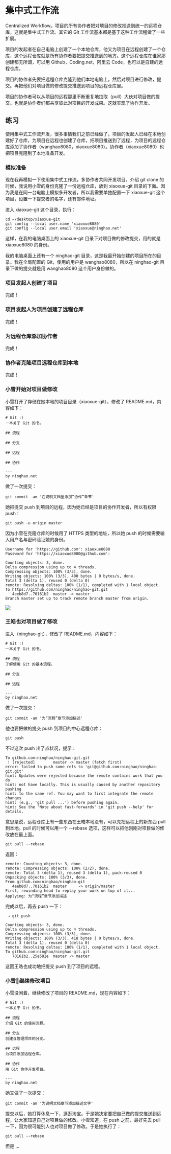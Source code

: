 # 集中式工作流

Centralized Workflow。项目的所有协作者把对项目的修改推送到统一的远程仓库，这就是集中式工作流。其它的 Git 工作流基本都是基于这种工作流程做了一些扩展。

项目的发起者在自己电脑上创建了一个本地仓库，他又为项目在远程创建了一个仓库，这个远程仓库就是所有协作者要把提交推送到的地方。这个远程仓库在谁家那创建都无所谓，可以用 Github，Coding.net，阿里云 Code，也可以是自建的远程仓库。

项目的协作者先要把远程仓库克隆到他们本地电脑上，然后对项目进行修改，提交。再把他们对项目做的修改提交推送到项目的远程仓库里。

项目的协作者可以从项目的远程那里不断重复地拉取（pull）大伙对项目做的提交。也就是协作者们都共享彼此对项目的开发成果。这就实现了协作开发。

## 练习

使用集中式工作流开发，很多事情我们之前已经做了。项目的发起人已经在本地创建好了仓库，为项目在远程也创建了仓库，把项目推送到了远程，为项目的远程仓库添加了协作者（wanghao8080，xiaoxue8080）。协作者（xiaoxue8080）也把项目克隆到了本地准备开发。

### 模拟准备

现在我再模拟一下使用集中式工作流，多协作者共同开发项目。介绍  git clone 的时候，我说用小雪的身份克隆了一份远程仓库，放到 xiaoxue-git 目录的下面。因为我是在同一台电脑上模拟多开发者，所以我需要单独配置一下 xiaoxue-git 这个项目，设置一下提交者的名字，还有邮件地址。

进入 xiaoxue-git 这个目录，执行：

```
cd ~/desktop/xiaoxue-git
git config --local user.name 'xiaoxue8080'
git config --local user.email 'xiaoxue@ninghao.net'
```

这样，在我的电脑桌面上的 xiaoxue-git 目录下对项目做的修改提交，用的就是 xiaoxue8080 的身份。

我的电脑桌面上还有一个 ninghao-git 目录，这是我最开始创建的项目所在的目录。我在全局配置的 Git，使用的用户是 wanghao8080，所以在 ninghao-git 目录下做的提交就是用 wanghao8080 这个用户身份做的。

### 项目发起人创建了项目

完成！

### 项目发起人为项目创建了远程仓库

完成！

### 为远程仓库添加协作者

完成！

### 协作者克隆项目远程仓库到本地

完成！

### 小雪开始对项目做修改

小雪打开了存储在她本地的项目目录（xiaoxue-git），修改了 README.md，内容如下：

```
# Git :)
一本关于 Git 的书。

## 流程

## 分支

## 远程

## 协作

---
by ninghao.net
```

做了一次提交：

```
git commit -am '在说明文档里添加“协作”章节'
```

她把提交 push 到项目的远程，因为她已经是项目的协作开发者，所以有权限 push：

```
git push -u origin master
```

因为小雪在克隆仓库的时候用了 HTTPS 类型的地址，所以她 push 的时候需要输入用户名与密码验证她的身份。

```
Username for 'https://github.com': xiaoxue8080
Password for 'https://xiaoxue8080@github.com': 

Counting objects: 3, done.
Delta compression using up to 4 threads.
Compressing objects: 100% (3/3), done.
Writing objects: 100% (3/3), 400 bytes | 0 bytes/s, done.
Total 3 (delta 1), reused 0 (delta 0)
remote: Resolving deltas: 100% (1/1), completed with 1 local object.
To https://github.com/ninghao/ninghao-git.git
   4eeb8d7..70161b2  master -> master
Branch master set up to track remote branch master from origin.
```

![](/assets/github-multi-users-commits.png)

### 王皓也对项目做了修改

进入（ninghao-git），修改了 README.md，内容如下：

```
# Git :)
一本关于 Git 的书。

## 流程
了解使用 Git 的基本流程。 

## 分支

## 远程

---
by ninghao.net
```

做了一次提交：

```
git commit -am '为“流程”章节添加描述'
```

他也要把做的提交 push 到项目的中心远程仓库：

```
git push
```

不过这次 push 出了点状况，提示：

```
To github.com:ninghao/ninghao-git.git
 ! [rejected]        master -> master (fetch first)
error: failed to push some refs to 'git@github.com:ninghao/ninghao-git.git'
hint: Updates were rejected because the remote contains work that you do
hint: not have locally. This is usually caused by another repository pushing
hint: to the same ref. You may want to first integrate the remote changes
hint: (e.g., 'git pull ...') before pushing again.
hint: See the 'Note about fast-forwards' in 'git push --help' for details.
```

意思是说，远程仓库上有一些东西在王皓本地没有，可以先把远程上的新东西 pull 到本地。pull 的时候可以用一个 --rebase 选项，这样可以把他刚刚对项目做的修改放在最上面。

```
git pull --rebase
```

返回：

```
remote: Counting objects: 3, done.
remote: Compressing objects: 100% (2/2), done.
remote: Total 3 (delta 1), reused 3 (delta 1), pack-reused 0
Unpacking objects: 100% (3/3), done.
From github.com:ninghao/ninghao-git
   4eeb8d7..70161b2  master     -> origin/master
First, rewinding head to replay your work on top of it...
Applying: 为“流程”章节添加描述
```

完成以后，再去 push 一下：

```
 → git push

Counting objects: 3, done.
Delta compression using up to 4 threads.
Compressing objects: 100% (3/3), done.
Writing objects: 100% (3/3), 418 bytes | 0 bytes/s, done.
Total 3 (delta 1), reused 0 (delta 0)
remote: Resolving deltas: 100% (1/1), completed with 1 local object.
To github.com:ninghao/ninghao-git.git
   70161b2..25e582e  master -> master
```

这回王皓也成功地把提交 push 到了项目的远程。

### 小雪继续修改项目

小雪没闲着，继续修改了项目的 README.md，现在内容如下：

```
# Git :)
一本关于 Git 的书。

## 流程
介绍 Git 的使用流程。

## 分支
创建与管理项目的分支。

## 远程
为项目添加远程仓库。

## 协作
用 Git 协作开发项目。

---
by ninghao.net
```

她又做了一次提交：

```
git commit -am '为说明文档章节添加描述文字'
```

提交以后，她打算休息一下，逛逛淘宝。于是她决定要把自己做的提交推送到远程，让大家知道自己对项目做的修改。小雪知道，在 push 之前，最好先去 pull 一下，因为很可能别人也对项目做了修改。于是她执行了：

```
git pull --rebase
```

但是 ...

